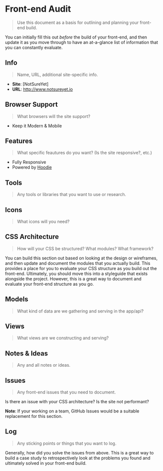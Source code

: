 Front-end Audit
===============

> Use this document as a basis for outlining and planning your front-end build.

You can initially fill this out *before* the build of your front-end, and then update it as you move through to have an at-a-glance list of information that you can constantly evaluate.

Info
----

> Name, URL, additional site-specific info.

- **Site**: [NotSureYet]
- **URL**: http://www.notsureyet.io

Browser Support
---------------

> What browsers will the site support?

- Keep it Modern & Mobile

Features
--------

> What specific feautures do you want? (Is the site responsive?, etc.)

- Fully Responsive 
- Powered by [Hoodie](http://hood.ie)

Tools
-----

> Any tools or libraries that you want to use or research.

Icons
-----

> What icons will you need?

CSS Architecture
----------------

> How will your CSS be structured? What modules? What framework?

You can build this section out based on looking at the design or wireframes, and then update and document the modules that you actually build. This provides a place for you to evaluate your CSS structure as you build out the front-end. Ultimately, you should move this into a styleguide that exists alongside the project. However, this is a great way to document and evaluate your front-end structure as you go.

Models
------

> What kind of data are we gathering and serving in the app/api?

Views
-----

> What views are we constructing and serving?

Notes & Ideas
-------------

> Any and all notes or ideas.

Issues
------

> Any front-end issues that you need to document.

Is there an issue with your CSS architecture? Is the site not performant?

**Note**: If your working on a team, GitHub Issues would be a suitable replacement for this section.

Log
---

> Any sticking points or things that you want to log.

Generally, how did you solve the issues from above. This is a great way to build a case study to retrospectively look at the problems you found and ultimately solved in your front-end build.
